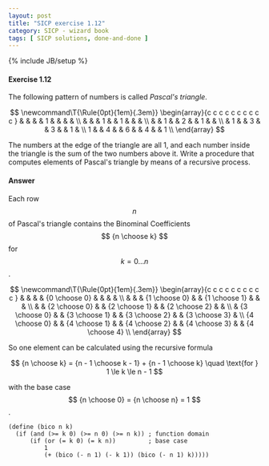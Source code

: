 ```yaml
---
layout: post
title: "SICP exercise 1.12"
category: SICP - wizard book
tags: [ SICP solutions, done-and-done ]
---
```

{% include JB/setup %}

#### Exercise 1.12
The following pattern of numbers is called *Pascal's triangle*.

$$
\newcommand\T{\Rule{0pt}{1em}{.3em}}
    \begin{array}{c c c c c c c c c c }
            &   &   &   & 1 &   &   &   &   \\
            &   &   & 1 &   & 1 &   &   &   \\
            &   & 1 &   & 2 &   & 1 &   &   \\
            & 1 &   & 3 &   & 3 &   & 1 &   \\
          1 &   & 4 &   & 6 &   & 4 &   & 1 \\
    \end{array}
$$

The numbers at the edge of the triangle are all 1, and each number inside the
triangle is the sum of the two numbers above it. Write a procedure that computes
elements of Pascal's triangle by means of a recursive process.

#### Answer
Each row $$ n $$ of Pascal's triangle contains the Binominal Coefficients
$$ {n \choose k} $$ for $$ k = 0 \dots n $$.

$$
\newcommand\T{\Rule{0pt}{1em}{.3em}}
    \begin{array}{c c c c c c c c c c }
            &   &   &   & {0 \choose 0} &   &   &   &   \\
            &   &   & {1 \choose 0} &   & {1 \choose 1} &   &   &   \\
            &   & {2 \choose 0} &   & {2 \choose 1} &   & {2 \choose 2} &   &   \\
            & {3 \choose 0} &   & {3 \choose 1} &   & {3 \choose 2} &   & {3 \choose 3} &   \\
          {4 \choose 0} &   & {4 \choose 1} &   & {4 \choose 2} &   & {4 \choose 3} &   & {4 \choose 4} \\
    \end{array}
$$

So one element can be calculated using the recursive formula

$$
{n \choose k} = {n - 1 \choose k - 1} + {n - 1 \choose k} \quad \text{for }
1 \le k \le n - 1
$$

with the base case $$ {n \choose 0} = {n \choose n} = 1 $$.

    (define (bico n k)
      (if (and (>= k 0) (>= n 0) (>= n k)) ; function domain
          (if (or (= k 0) (= k n))         ; base case
              1
              (+ (bico (- n 1) (- k 1)) (bico (- n 1) k)))))
